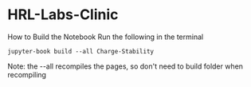 # HRL-Labs-Clinic

How to Build the Notebook
Run the following in the terminal
```
jupyter-book build --all Charge-Stability
```
Note: the --all recompiles the pages, so don't need to build folder when recompiling